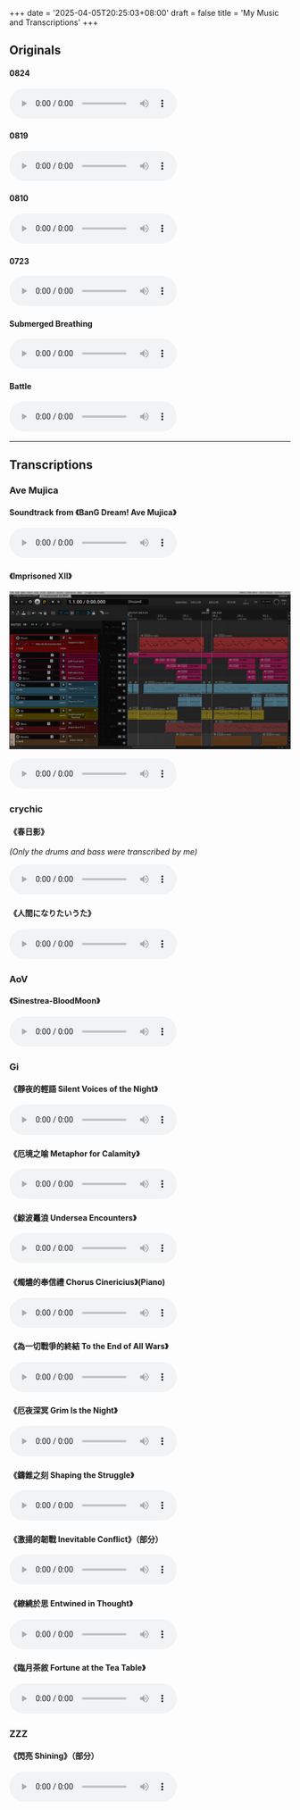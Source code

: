 +++
date = '2025-04-05T20:25:03+08:00'
draft = false
title = 'My Music and Transcriptions'
+++

## Originals

#### 0824
<audio controls>
  <source src="/media/momo/0824 31.mp3" type="audio/mpeg">
</audio>

#### 0819
<audio controls>
  <source src="/media/momo/0819 17.mp3" type="audio/mpeg">
</audio>

#### 0810
<audio controls>
  <source src="/media/momo/0810 3.mp3" type="audio/mpeg">
</audio>

#### 0723
<audio controls>
  <source src="/media/momo/0723 2.mp3" type="audio/mpeg">
</audio>

#### Submerged Breathing
<audio controls>
  <source src="/media/momo/f idea 2 e 4.mp3" type="audio/mpeg">
</audio>

#### Battle
<audio controls>
  <source src="/media/momo/idea 12 1107 imp.wav" type="audio/mpeg">
</audio>




---

## Transcriptions

### **Ave Mujica**

#### Soundtrack from 《BanG Dream! Ave Mujica》
<audio controls>
  <source src="/media/mujica/Ave Mujica PV M v6.mp3" type="audio/mpeg">
</audio>


#### 《Imprisoned XII》
![](./img/2025-04-06-221543_hyprshot.png)

<audio controls>
  <source src="/media/mujica/Imprisoned XII 0406.mp3" type="audio/mpeg">
</audio>


### **crychic**

#### 《春日影》
*(Only the drums and bass were transcribed by me)*

<audio controls>
  <source src="/media/crychic/春日影.mp3" type="audio/mpeg">
</audio>

#### 《人間になりたいうた》

<audio controls>
  <source src="/media/crychic/人間になりたいうた m.mp3" type="audio/mpeg">
</audio>



### **AoV**

#### 《Sinestrea-BloodMoon》
<audio controls>
  <source src="/media/aov/Sinestrea-BloodMoon 1103.mp3" type="audio/mpeg">
</audio>


### **Gi**


#### 《靜夜的輕語 Silent Voices of the Night》
<audio controls>
  <source src="/media/gi/natlan1 Silent Voices of the Night.mp3" type="audio/mpeg">
</audio>



#### 《厄境之喻 Metaphor for Calamity》
<audio controls>
  <source src="/media/gi/Il Capitano Metaphor for Calamity.mp3" type="audio/mpeg">
</audio>


#### 《鯨波鼉浪 Undersea Encounters》
<audio controls>
  <source src="/media/gi/Undersea Encounters 0311.mp3" type="audio/mpeg">
</audio>


#### 《燭燼的奉信禮 Chorus Cinericius》(Piano)
<audio controls>
  <source src="/media/gi/Chorus Cinericius Piano.mp3" type="audio/mpeg">
</audio>


#### 《為一切戰爭的終結 To the End of All Wars》
<audio controls>
  <source src="/media/gi/natlan main theme battle 0311.mp3" type="audio/mpeg">
</audio>


#### 《厄夜深冥 Grim Is the Night》
<audio controls>
  <source src="/media/gi/Grim Is the Night.mp3" type="audio/mpeg">
</audio>


#### 《鑄錐之刻 Shaping the Struggle》
<audio controls>
  <source src="/media/gi/Shaping the Struggle 0311.mp3" type="audio/mpeg">
</audio>

#### 《激揚的韌戰 Inevitable Conflict》（部分）
<audio controls>
  <source src="/media/gi/Inevitable Conflict 250113.mp3" type="audio/mpeg">
</audio>

#### 《繚繞於思 Entwined in Thought》
<audio controls>
  <source src="/media/gi/mizuki 0325.mp3" type="audio/mpeg">
</audio>

#### 《臨月茶敘 Fortune at the Tea Table》
<audio controls>
  <source src="/media/gi/0812 2.mp3" type="audio/mpeg">
</audio>

### **ZZZ**

#### 《閃亮 Shining》（部分）
<audio controls>
  <source src="/media/zzz/閃亮_M 0311-3.mp3" type="audio/mpeg">
</audio>




